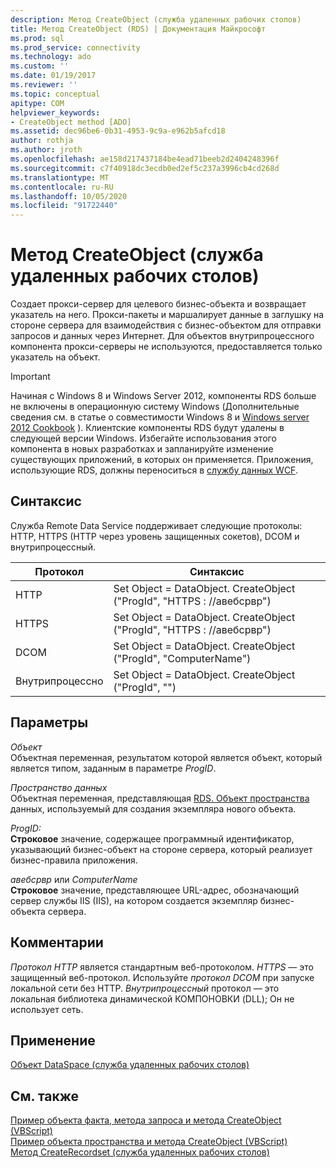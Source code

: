 ```yaml
---
description: Метод CreateObject (служба удаленных рабочих столов)
title: Метод CreateObject (RDS) | Документация Майкрософт
ms.prod: sql
ms.prod_service: connectivity
ms.technology: ado
ms.custom: ''
ms.date: 01/19/2017
ms.reviewer: ''
ms.topic: conceptual
apitype: COM
helpviewer_keywords:
- CreateObject method [ADO]
ms.assetid: dec96be6-0b31-4953-9c9a-e962b5afcd18
author: rothja
ms.author: jroth
ms.openlocfilehash: ae158d217437184be4ead71beeb2d2404248396f
ms.sourcegitcommit: c7f40918dc3ecdb0ed2ef5c237a3996cb4cd268d
ms.translationtype: MT
ms.contentlocale: ru-RU
ms.lasthandoff: 10/05/2020
ms.locfileid: "91722440"
---
```

# <a name="createobject-method-rds"></a>Метод CreateObject (служба удаленных рабочих столов)
Создает прокси-сервер для целевого бизнес-объекта и возвращает указатель на него. Прокси-пакеты и маршалирует данные в заглушку на стороне сервера для взаимодействия с бизнес-объектом для отправки запросов и данных через Интернет. Для объектов внутрипроцессного компонента прокси-серверы не используются, предоставляется только указатель на объект.  
  
> [!IMPORTANT]
>  Начиная с Windows 8 и Windows Server 2012, компоненты RDS больше не включены в операционную систему Windows (Дополнительные сведения см. в статье о совместимости Windows 8 и [Windows server 2012 Cookbook](https://www.microsoft.com/download/details.aspx?id=27416) ). Клиентские компоненты RDS будут удалены в следующей версии Windows. Избегайте использования этого компонента в новых разработках и запланируйте изменение существующих приложений, в которых он применяется. Приложения, использующие RDS, должны переноситься в [службу данных WCF](/dotnet/framework/wcf/).  
  
## <a name="syntax"></a>Синтаксис  
 Служба Remote Data Service поддерживает следующие протоколы: HTTP, HTTPS (HTTP через уровень защищенных сокетов), DCOM и внутрипроцессный.  
  
|Протокол|Синтаксис|  
|--------------|------------|  
|HTTP|Set Object = DataObject. CreateObject ("ProgId", "HTTPS \: //авебсрвр")|  
|HTTPS|Set Object = DataObject. CreateObject ("ProgId", "HTTPS \: //авебсрвр")|  
|DCOM|Set Object = DataObject. CreateObject ("ProgId", "ComputerName")|  
|Внутрипроцессно|Set Object = DataObject. CreateObject ("ProgId", "")|  
  
## <a name="parameters"></a>Параметры  
 *Объект*  
 Объектная переменная, результатом которой является объект, который является типом, заданным в параметре *ProgID*.  
  
 *Пространство данных*  
 Объектная переменная, представляющая [RDS. Объект пространства](./dataspace-object-rds.md) данных, используемый для создания экземпляра нового объекта.  
  
 *ProgID:*  
 **Строковое** значение, содержащее программный идентификатор, указывающий бизнес-объект на стороне сервера, который реализует бизнес-правила приложения.  
  
 *авебсрвр* или *ComputerName*  
 **Строковое** значение, представляющее URL-адрес, обозначающий сервер службы IIS (IIS), на котором создается экземпляр бизнес-объекта сервера.  
  
## <a name="remarks"></a>Комментарии  
 *Протокол HTTP* является стандартным веб-протоколом. *HTTPS* — это защищенный веб-протокол. Используйте *протокол DCOM* при запуске локальной сети без HTTP. *Внутрипроцессный* протокол — это локальная библиотека динамической КОМПОНОВКИ (DLL); Он не использует сеть.  
  
## <a name="applies-to"></a>Применение  
 [Объект DataSpace (служба удаленных рабочих столов)](./dataspace-object-rds.md)  
  
## <a name="see-also"></a>См. также  
 [Пример объекта факта, метода запроса и метода CreateObject (VBScript)](./datafactory-object-query-method-and-createobject-method-example-vbscript.md)   
 [Пример объекта пространства и метода CreateObject (VBScript)](./dataspace-object-and-createobject-method-example-vbscript.md)   
 [Метод CreateRecordset (служба удаленных рабочих столов)](./createrecordset-method-rds.md)